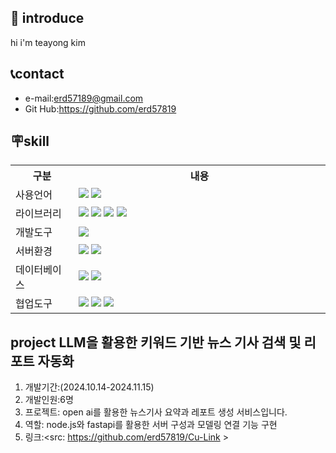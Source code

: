 ## 👋 introduce
hi i'm teayong kim

## 📞contact
- e-mail:erd57189@gmail.com
- Git Hub:https://github.com/erd57819

## 🪧skill
<table align="center" style="width: 100%;">
<tr>
<th style="width: 20%;">구분</th>
<th style="width: 80%;">내용</th>
</tr>
<tr>
<td>사용언어</td>
<td style="text-align: left;">
<img src="https://img.shields.io/badge/JavaScript-F7DF1E?style=for-the-badge&logo=JavaScript&logoColor=white"/>
<img src="https://img.shields.io/badge/python-3776AB?style=for-the-badge&logo=python&logoColor=white"/>
</td>
</tr>
<tr>
<td>라이브러리</td>
<td style="text-align: left;">
<img src="https://img.shields.io/badge/React-61DAFB?style=for-the-badge&logo=React&logoColor=black">
<img src="https://img.shields.io/badge/node.js-5FA04E?style=for-the-badge&logo=nodedotjs&logoColor=black">
<img src="https://img.shields.io/badge/fastapi-009688?style=for-the-badge&logo=fastapi&logoColor=black">
<img src="https://img.shields.io/badge/axios-5A29E4?style=for-the-badge&logo=axios&logoColor=black">
</td>
</tr>
<tr>
<td>개발도구</td>
<td style="text-align: left;">
<img src="https://img.shields.io/badge/VSCode-007ACC?style=for-the-badge&logo=VisualStudioCode&logoColor=white"/>
</td>
</tr>
<tr>
<td>서버환경</td>
<td style="text-align: left;">
<img src="https://img.shields.io/badge/AWS EC2-FF9900?style=for-the-badge&logo=Amazon EC2&logoColor=white">
  <img src="https://img.shields.io/badge/docker-2496ED?style=for-the-badge&logo=Amazon docker&logoColor=white">
</td>
</tr>
<tr>
<td>데이터베이스</td>
<td style="text-align: left;">
<img src="https://img.shields.io/badge/MySQL-4479A1?style=for-the-badge&logo=MySQL&logoColor=white"/>
<img src="https://img.shields.io/badge/firebase-DD2C00?style=for-the-badge&logo=firebase&logoColor=white"/>
</td>
</tr>
<tr>
<td>협업도구</td>
<td style="text-align: left;">
<img src="https://img.shields.io/badge/Git-F05032?style=for-the-badge&logo=Git&logoColor=white"/>
<img src="https://img.shields.io/badge/GitHub-181717?style=for-the-badge&logo=GitHub&logoColor=white"/>
<img src="https://img.shields.io/badge/Figma-F24E1E?style=for-the-badge&logo=Figma&logoColor=white"/>
</td>
</tr>
</table>

## project LLM을 활용한 키워드 기반 뉴스 기사 검색 및 리포트 자동화
1. 개발기간:(2024.10.14-2024.11.15)
2. 개발인원:6명
3. 프로젝트: open ai를 활용한 뉴스기사 요약과 레포트 생성 서비스입니다. 
4. 역할: node.js와 fastapi를 활용한 서버 구성과 모델링 연결 기능 구현
5. 링크:<src: https://github.com/erd57819/Cu-Link >

